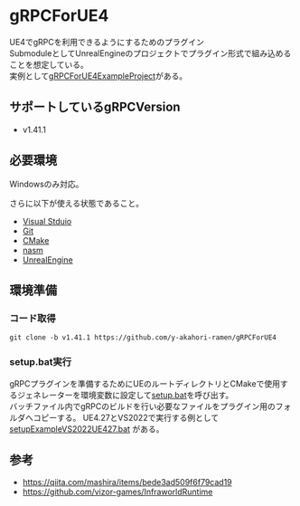 # gRPCForUE4
UE4でgRPCを利用できるようにするためのプラグイン  
SubmoduleとしてUnrealEngineのプロジェクトでプラグイン形式で組み込めることを想定している。    
実例として[gRPCForUE4ExampleProject](https://github.com/y-akahori-ramen/gRPCForUE4ExampleProject)がある。

## サポートしているgRPCVersion
- v1.41.1

## 必要環境
Windowsのみ対応。

さらに以下が使える状態であること。
- [Visual Stduio](https://visualstudio.microsoft.com/)
- [Git](https://git-scm.com/)
- [CMake](https://cmake.org/download/)
- [nasm](https://www.nasm.us/)
- [UnrealEngine](https://www.unrealengine.com/)

## 環境準備

### コード取得
```
git clone -b v1.41.1 https://github.com/y-akahori-ramen/gRPCForUE4
```

### setup.bat実行
gRPCプラグインを準備するためにUEのルートディレクトリとCMakeで使用するジェネレーターを環境変数に設定して[setup.bat](./Setup/setup.bat)を呼び出す。  
バッチファイル内でgRPCのビルドを行い必要なファイルをプラグイン用のフォルダへコピーする。
UE4.27とVS2022で実行する例として [setupExampleVS2022UE427.bat](./Setup/setupExampleVS2022UE427.bat) がある。

## 参考
- https://qiita.com/mashira/items/bede3ad509f6f79cad19
- https://github.com/vizor-games/InfraworldRuntime
